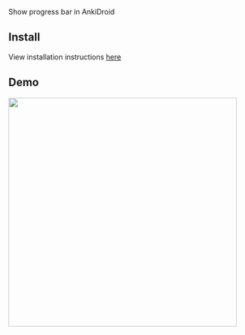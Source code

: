 Show progress bar in AnkiDroid

## Install
View installation instructions [here](https://github.com/krmanik/ankidroid-js-addon#how-to-install-addons)

## Demo
<img src="https://github.com/krmanik/ankidroid-js-addon/blob/main/images/progress_bar_addon.gif?raw=true" height=450></img>